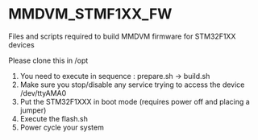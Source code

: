 # MMDVM_STMF1XX_FW
Files and scripts required to build MMDVM firmware for STM32F1XX devices

Please clone this in /opt

1. You need to execute in sequence : prepare.sh -> build.sh
2. Make sure you stop/disable any service trying to access the device /dev/ttyAMA0
3. Put the STM32F1XXX in boot mode (requires power off and placing a jumper)
3. Execute the flash.sh
4. Power cycle your system
